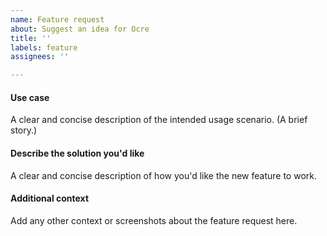 ```yaml
---
name: Feature request
about: Suggest an idea for Ocre
title: ''
labels: feature
assignees: ''

---
```


#### Use case

A clear and concise description of the intended usage scenario. (A brief story.)

#### Describe the solution you'd like

A clear and concise description of how you'd like the new feature to work.

#### Additional context

Add any other context or screenshots about the feature request here.
